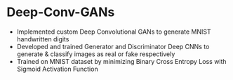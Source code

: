 # Deep-Conv-GANs
<ul>
  <li>Implemented custom Deep Convolutional GANs to generate MNIST handwritten digits
  <li>Developed and trained Generator and Discriminator Deep CNNs to generate & classify images as real or fake respectively
  <li>Trained on MNIST dataset by minimizing Binary Cross Entropy Loss with Sigmoid Activation Function
</ul>


